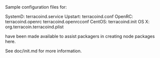 Sample configuration files for:

SystemD: terracoind.service
Upstart: terracoind.conf
OpenRC:  terracoind.openrc
         terracoind.openrcconf
CentOS:  terracoind.init
OS X:    org.terracoin.terracoind.plist

have been made available to assist packagers in creating node packages here.

See doc/init.md for more information.
